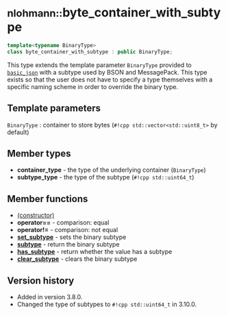 # <small>nlohmann::</small>byte_container_with_subtype

```cpp
template<typename BinaryType>
class byte_container_with_subtype : public BinaryType;
```

This type extends the template parameter `BinaryType` provided to [`basic_json`](../basic_json/index.md) with a subtype
used by BSON and MessagePack. This type exists so that the user does not have to specify a type themselves with a
specific naming scheme in order to override the binary type.

## Template parameters

`BinaryType`
:   container to store bytes (`#!cpp std::vector<std::uint8_t>` by default)

## Member types

- **container_type** - the type of the underlying container (`BinaryType`)
- **subtype_type** - the type of the subtype (`#!cpp std::uint64_t`)

## Member functions

- [(constructor)](byte_container_with_subtype.md)
- **operator==** - comparison: equal
- **operator!=** - comparison: not equal
- [**set_subtype**](subtype.md) - sets the binary subtype
- [**subtype**](subtype.md) - return the binary subtype
- [**has_subtype**](has_subtype.md) - return whether the value has a subtype
- [**clear_subtype**](clear_subtype.md) - clears the binary subtype

## Version history

- Added in version 3.8.0.
- Changed the type of subtypes to `#!cpp std::uint64_t` in 3.10.0.
